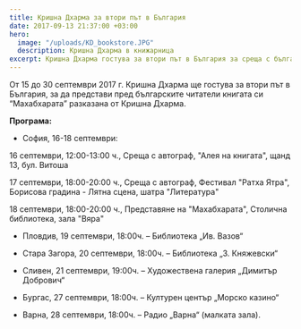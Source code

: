 ```yaml
---
title: Кришна Дхарма за втори път в България
date: 2017-09-13 21:37:00 +03:00
hero:
  image: "/uploads/KD_bookstore.JPG"
  description: Кришна Дхарма в книжарница
excerpt: Кришна Дхарма гостува за втори път в България за среща с българските читатели
---
```


От 15 до 30 септември 2017 г. Кришна Дхарма ще гостува за втори път в България, за да представи пред българските читатели книгата си “Махабхарата” разказана от Кришна Дхарма.

**Програма:**

* София, 16-18 септември:

16 септември, 12:00-13:00 ч., Среща с автограф, "Алея на книгата", щанд 13, бул. Витоша

17 септември, 18:00-20:00 ч., Среща с автограф, Фестивал "Ратха Ятра", Борисова градина - Лятна сцена, шатра "Литература"

18 септември, 18:00-20:00 ч., Представяне на "Махабхарата", Столична библиотека, зала "Вяра"

* Пловдив, 19 септември, 18:00ч. – Библиотека „Ив. Вазов“ 
 
* Стара Загора, 20 септември, 18:00ч. – Библиотека „З. Княжевски“

* Сливен, 21 септември, 19:00ч. – Художествена галерия „Димитър Добрович“  

* Бургас, 27 септември, 18:00ч. – Културен център „Морско казино“ 

* Варна, 28 септември, 18:00ч. – Радио „Варна“ (малката зала).  

